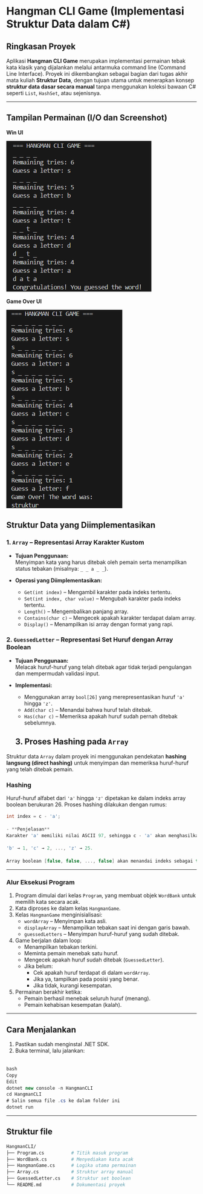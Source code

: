 #  Hangman CLI Game (Implementasi Struktur Data  dalam C#)

## Ringkasan Proyek

Aplikasi **Hangman CLI Game** merupakan implementasi permainan tebak kata klasik yang dijalankan melalui antarmuka command line (Command Line Interface). Proyek ini dikembangkan sebagai bagian dari tugas akhir mata kuliah **Struktur Data**, dengan tujuan utama untuk menerapkan konsep **struktur data dasar secara manual** tanpa menggunakan koleksi bawaan C# seperti `List`, `HashSet`, atau sejenisnya.

---

## Tampilan Permainan (I/O dan Screenshot)

**Win UI**

![win UI](ScreenshotWIN.png)

**Game Over UI**

![Game Over UI](ScreenshotGameOver.png)


##  Struktur Data yang Diimplementasikan

### 1. `Array` – Representasi Array Karakter Kustom

- **Tujuan Penggunaan:**  
  Menyimpan kata yang harus ditebak oleh pemain serta menampilkan status tebakan (misalnya: `_ _ a _ _`).
  
- **Operasi yang Diimplementasikan:**
  - `Get(int index)` – Mengambil karakter pada indeks tertentu.
  - `Set(int index, char value)` – Mengubah karakter pada indeks tertentu.
  - `Length()` – Mengembalikan panjang array.
  - `Contains(char c)` – Mengecek apakah karakter terdapat dalam array.
  - `Display()` – Menampilkan isi array dengan format yang rapi.

### 2. `GuessedLetter` – Representasi Set Huruf dengan Array Boolean

- **Tujuan Penggunaan:**  
  Melacak huruf-huruf yang telah ditebak agar tidak terjadi pengulangan dan mempermudah validasi input.
  
- **Implementasi:**
  - Menggunakan array `bool[26]` yang merepresentasikan huruf `'a'` hingga `'z'`.
  - `Add(char c)` – Menandai bahwa huruf telah ditebak.
  - `Has(char c)` – Memeriksa apakah huruf sudah pernah ditebak sebelumnya.

  ## 3. Proses Hashing pada `Array`

Struktur data `Array` dalam proyek ini menggunakan pendekatan **hashing langsung (direct hashing)** untuk menyimpan dan memeriksa huruf-huruf yang telah ditebak pemain.

###  Hashing

Huruf-huruf alfabet dari `'a'` hingga `'z'` dipetakan ke dalam indeks array boolean berukuran 26. Proses hashing dilakukan dengan rumus:

```csharp
int index = c - 'a';

- **Penjelasan**
Karakter 'a' memiliki nilai ASCII 97, sehingga c - 'a' akan menghasilkan 0.

'b' → 1, 'c' → 2, ..., 'z' → 25.

Array boolean [false, false, ..., false] akan menandai indeks sebagai true ketika huruf tersebut sudah ditebak.
```

---

### Alur Eksekusi Program

1. Program dimulai dari kelas `Program`, yang membuat objek `WordBank` untuk memilih kata secara acak.
2. Kata diproses ke dalam kelas `HangmanGame`.
3. Kelas `HangmanGame` menginisialisasi:
   - `wordArray` – Menyimpan kata asli.
   - `displayArray` – Menampilkan tebakan saat ini dengan garis bawah.
   - `guessedLetters` – Menyimpan huruf-huruf yang sudah ditebak.
4. Game berjalan dalam loop:
   - Menampilkan tebakan terkini.
   - Meminta pemain menebak satu huruf.
   - Mengecek apakah huruf sudah ditebak (`GuessedLetter`).
   - Jika belum:
     - Cek apakah huruf terdapat di dalam `wordArray`.
     - Jika ya, tampilkan pada posisi yang benar.
     - Jika tidak, kurangi kesempatan.
5. Permainan berakhir ketika:
   - Pemain berhasil menebak seluruh huruf (menang).
   - Pemain kehabisan kesempatan (kalah).

---
## Cara Menjalankan

1. Pastikan sudah menginstal .NET SDK.
2. Buka terminal, lalu jalankan:

```csharp

bash
Copy
Edit
dotnet new console -n HangmanCLI
cd HangmanCLI
# Salin semua file .cs ke dalam folder ini
dotnet run
```
---

## Struktur file

```bash
HangmanCLI/
├── Program.cs          # Titik masuk program
├── WordBank.cs         # Menyediakan kata acak
├── HangmanGame.cs      # Logika utama permainan
├── Array.cs            # Struktur array manual
├── GuessedLetter.cs    # Struktur set boolean
└── README.md           # Dokumentasi proyek
